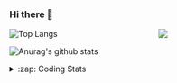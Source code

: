 ### Hi there 👋

<!--
**tao8687/tao8687** is a ✨ _special_ ✨ repository because its `README.md` (this file) appears on your GitHub profile.

Here are some ideas to get you started:

- 🔭 I’m currently working on ...
- 🌱 I’m currently learning ...
- 👯 I’m looking to collaborate on ...
- 🤔 I’m looking for help with ...
- 💬 Ask me about ...
- 📫 How to reach me: ...
- 😄 Pronouns: ...
- ⚡ Fun fact: ...
-->

<img align='right' src="https://media.giphy.com/media/M9gbBd9nbDrOTu1Mqx/giphy.gif" width="240">

  
![Top Langs](https://github-readme-stats.vercel.app/api/top-langs/?username=tao8687&layout=compact&title_color=23238E&text_color=A67D3D)

![Anurag's github stats](https://github-readme-stats.vercel.app/api?username=tao8687&show_icons=true&&text_color=A67D3D&title_color=23238E&show_icons=false&count_private=true&hide=stars)

<details>
  <summary>:zap: Coding Stats</summary>
  <br>
    
<!--START_SECTION:waka-->
![Code Time](http://img.shields.io/badge/Code%20Time-1%2C876%20hrs%2015%20mins-blue)

![Profile Views](http://img.shields.io/badge/Profile%20Views-0-blue)

**🐱 My GitHub Data** 

> 📦 1.5 MB Used in GitHub's Storage 
 > 
> 🏆 0 Contributions in the Year 2025
 > 
> 🚫 Not Opted to Hire
 > 
> 📜 62 Public Repositories 
 > 
> 🔑 24 Private Repositories 
 > 
**I'm an Early 🐤** 

```text
🌞 Morning                1652 commits        ██████████████████████░░░   88.58 % 
🌆 Daytime                90 commits          █░░░░░░░░░░░░░░░░░░░░░░░░   04.83 % 
🌃 Evening                119 commits         ██░░░░░░░░░░░░░░░░░░░░░░░   06.38 % 
🌙 Night                  4 commits           ░░░░░░░░░░░░░░░░░░░░░░░░░   00.21 % 
```
📅 **I'm Most Productive on Wednesday** 

```text
Monday                   268 commits         ████░░░░░░░░░░░░░░░░░░░░░   14.37 % 
Tuesday                  254 commits         ███░░░░░░░░░░░░░░░░░░░░░░   13.62 % 
Wednesday                324 commits         ████░░░░░░░░░░░░░░░░░░░░░   17.37 % 
Thursday                 248 commits         ███░░░░░░░░░░░░░░░░░░░░░░   13.30 % 
Friday                   264 commits         ████░░░░░░░░░░░░░░░░░░░░░   14.16 % 
Saturday                 258 commits         ███░░░░░░░░░░░░░░░░░░░░░░   13.83 % 
Sunday                   249 commits         ███░░░░░░░░░░░░░░░░░░░░░░   13.35 % 
```


📊 **This Week I Spent My Time On** 

```text
🕑︎ Time Zone: Asia/Shanghai

💬 Programming Languages: 
C++                      2 hrs 23 mins       █████████░░░░░░░░░░░░░░░░   37.74 % 
Prolog                   2 hrs               ████████░░░░░░░░░░░░░░░░░   31.66 % 
Markdown                 39 mins             ███░░░░░░░░░░░░░░░░░░░░░░   10.44 % 
Other                    31 mins             ██░░░░░░░░░░░░░░░░░░░░░░░   08.17 % 
Python                   28 mins             ██░░░░░░░░░░░░░░░░░░░░░░░   07.36 % 

🔥 Editors: 
VS Code                  5 hrs 33 mins       ██████████████████████░░░   87.70 % 
Cursor                   46 mins             ███░░░░░░░░░░░░░░░░░░░░░░   12.30 % 

🐱‍💻 Projects: 
TM_RobotNavi             3 hrs 7 mins        ████████████░░░░░░░░░░░░░   49.17 % 
A-LOAM                   1 hr 32 mins        ██████░░░░░░░░░░░░░░░░░░░   24.34 % 
aloam_ws                 38 mins             ██░░░░░░░░░░░░░░░░░░░░░░░   10.00 % 
BossMatchJobHunter       28 mins             ██░░░░░░░░░░░░░░░░░░░░░░░   07.50 % 
rf2o_laser_odometry      22 mins             █░░░░░░░░░░░░░░░░░░░░░░░░   05.88 % 

💻 Operating System: 
Linux                    6 hrs 20 mins       █████████████████████████   100.00 % 
```

**I Mostly Code in C++** 

```text
C++                      11 repos            ████████░░░░░░░░░░░░░░░░░   32.35 % 
Python                   9 repos             ███████░░░░░░░░░░░░░░░░░░   26.47 % 
JavaScript               2 repos             █░░░░░░░░░░░░░░░░░░░░░░░░   05.88 % 
Batchfile                1 repo              █░░░░░░░░░░░░░░░░░░░░░░░░   02.94 % 
HTML                     1 repo              █░░░░░░░░░░░░░░░░░░░░░░░░   02.94 % 
```



**Timeline**

![Lines of Code chart](https://raw.githubusercontent.com/tao8687/tao8687/master/assets/bar_graph.png)


 Last Updated on 18/02/2025 01:39:30 UTC
<!--END_SECTION:waka-->
</details>
